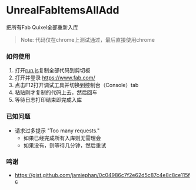 # UnrealFabItemsAllAdd
把所有Fab Quixel全部重新入库

>Note: 代码仅在chrome上测试通过，最后直接使用chrome

### 如何使用
1. 打开[run.js]()复制全部代码到剪切板
2. 打开并登录 https://www.fab.com/
3. 点击F12打开调试工具并切换到控制台（Console）tab
4. 粘贴刚才复制的代码上去，然后回车
5. 等待日志打印结束即完成入库

### 已知问题
- 请求过多提示 "Too many requests."
    - 如果已经完成所有入库则无需理会
    - 如果没有，则等待几分钟，然后重试

### 鸣谢
- https://gist.github.com/jamiephan/0c04986c7f2e62d5c87c4e8c8ce115fc